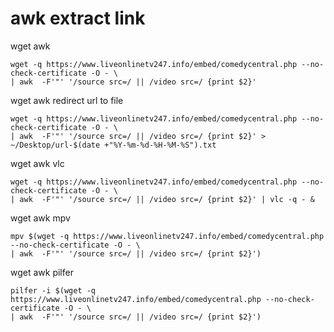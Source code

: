 # awk extract link

wget awk

```
wget -q https://www.liveonlinetv247.info/embed/comedycentral.php --no-check-certificate -O - \
| awk  -F'"' '/source src=/ || /video src=/ {print $2}'
```

wget awk redirect url to file

```
wget -q https://www.liveonlinetv247.info/embed/comedycentral.php --no-check-certificate -O - \
| awk  -F'"' '/source src=/ || /video src=/ {print $2}' > ~/Desktop/url-$(date +"%Y-%m-%d-%H-%M-%S").txt
```

wget awk vlc

```
wget -q https://www.liveonlinetv247.info/embed/comedycentral.php --no-check-certificate -O - \
| awk  -F'"' '/source src=/ || /video src=/ {print $2}' | vlc -q - &
```

wget awk mpv

```
mpv $(wget -q https://www.liveonlinetv247.info/embed/comedycentral.php --no-check-certificate -O - \
| awk  -F'"' '/source src=/ || /video src=/ {print $2}')
```

wget awk pilfer

```
pilfer -i $(wget -q https://www.liveonlinetv247.info/embed/comedycentral.php --no-check-certificate -O - \
| awk  -F'"' '/source src=/ || /video src=/ {print $2}')
```
